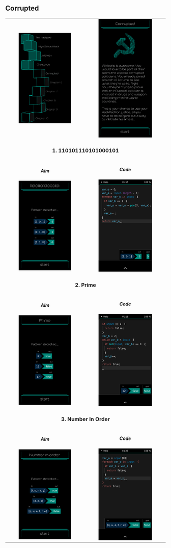 ## Corrupted

<table border=0 align="center">
    <tr>
        <td align="center" valign="middle">
            <img src="chapter_05.png" alt="Chapter 5" width="70%">
        </td>
        <td align="center" valign="middle">
            <img src="corrupted.png" alt="corrupted" width="70%">
        </td>
    </tr>
    <tr>
        <td align="center" valign="middle" colspan=2>
            <h3>1. 110101110101000101</h3>
        </td>
    </tr>
    <tr>
        <td align="center" valign="middle">
                <h5>Aim</h5>
                <img src="01_110101110101000101_aim.png" alt="01 110101110101000101 aim" width="70%">
        </td>
        <td align="center" valign="middle">
                <h5>Code</h5>
                <img src="01_110101110101000101_solution.png" alt="01 110101110101000101 solution" width="70%">
        </td>
    </tr>
    <tr>
        <td align="center" valign="middle" colspan=2>
            <h3>2. Prime</h3>
        </td>
    </tr>
    <tr>
        <td align="center" valign="middle">
                <h5>Aim</h5>
                <img src="02_prime_aim.png" alt="02 prime aim" width="70%">
        </td>
        <td align="center" valign="middle">
                <h5>Code</h5>
                <img src="02_prime_solution.png" alt="02 prime solution" width="70%">
        </td>
    </tr>
    <tr>
        <td align="center" valign="middle" colspan=2>
            <h3>3. Number In Order</h3>
        </td>
    </tr>
    <tr>
        <td align="center" valign="middle">
                <h5>Aim</h5>
                <img src="03_number_in_order_aim.png" alt="03 number in order aim" width="70%">
        </td>
        <td align="center" valign="middle">
                <h5>Code</h5>
                <img src="03_number_in_order_solution.png" alt="03 number in order solution" width="70%">
        </td>
    </tr>
</table>
